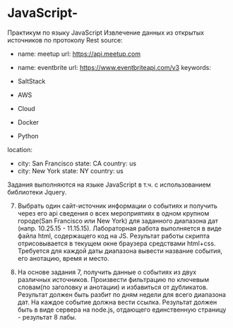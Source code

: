 # JavaScript-
Практикум по языку JavaScript
Извлечение данных из открытых источников по протоколу Rest
source:
  - name: meetup
    url: https://api.meetup.com
  
  - name: eventbrite
    url: https://www.eventbriteapi.com/v3
keywords:
  - SaltStack
  - AWS
  - Cloud
  - Docker
  - Python

location:
  - city: San Francisco
    state: CA
    country: us
  - city: New York
    state: NY
    country: us

Задания выполняются на языке JavaScript в т.ч. с использованием библиотеки Jquery. 

7. Выбрать один сайт-источник информации о событиях и получить через его api сведения о всех мероприятиях в одном крупном городе(San Francisco или New York) для заданного диапазона дат (напр. 10.25.15 - 11.15.15). Лабораторная работа выполняется в  виде файла html, содержащего код на JS. Результат работы скрипта отрисовывается в текущем окне браузера средствами html+css. Требуется для каждой даты диапазона вывести название события, его анотацию, время и место.

8. На основе задания 7, получить данные о событиях из двух различных источников. Произвести фильтрацию по ключевым словам(по заголовку и анотации) и избавиться от дубликатов. Результат должен быть разбит по дням недели для всего диапазона дат. На каждое событие должна вести ссылка.
Результат должен быть в виде сервера на node.js, отдающего единственную страницу - результат 8 лабы.
